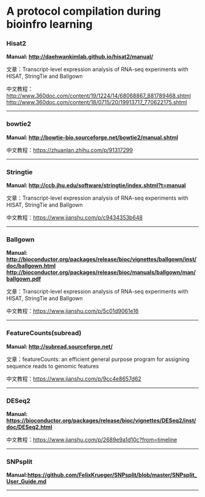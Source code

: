 # A protocol compilation during bioinfro learning

### Hisat2

**Manual: http://daehwankimlab.github.io/hisat2/manual/**

文章：Transcript-level expression analysis of RNA-seq experiments with HISAT, StringTie and Ballgown

中文教程：http://www.360doc.com/content/19/1224/14/68068867_881789468.shtml
http://www.360doc.com/content/18/0715/20/19913717_770622175.shtml

---

### bowtie2

**Manual: http://bowtie-bio.sourceforge.net/bowtie2/manual.shtml**

中文教程：https://zhuanlan.zhihu.com/p/91317299

---

### Stringtie

**Manual: http://ccb.jhu.edu/software/stringtie/index.shtml?t=manual**

文章：Transcript-level expression analysis of RNA-seq experiments with HISAT, StringTie and Ballgown

中文教程：https://www.jianshu.com/p/c9434353b648

---

### Ballgown

**Manual: http://bioconductor.org/packages/release/bioc/vignettes/ballgown/inst/doc/ballgown.html
http://bioconductor.org/packages/release/bioc/manuals/ballgown/man/ballgown.pdf**

文章：Transcript-level expression analysis of RNA-seq experiments with HISAT, StringTie and Ballgown

中文教程：https://www.jianshu.com/p/5c01d9061e16

---

### FeatureCounts(subread)

**Manual: http://subread.sourceforge.net/**

文章：featureCounts: an efficient general purpose program for assigning sequence reads to genomic features

中文教程：https://www.jianshu.com/p/9cc4e8657d62

---

### DESeq2

**Manual: https://bioconductor.org/packages/release/bioc/vignettes/DESeq2/inst/doc/DESeq2.html**

中文教程：https://www.jianshu.com/p/2689e9a1d10c?from=timeline

---

### SNPsplit

**Manual:https://github.com/FelixKrueger/SNPsplit/blob/master/SNPsplit_User_Guide.md**

---

